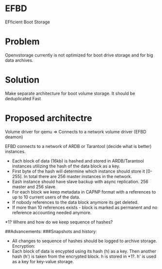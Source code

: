 # EFBD
EFficient Boot Storage

# Problem
Openvstorage currently is not optimized for boot drive storage and for big data archives. 

# Solution

Make separate architecture for boot volume storage.
It should be deduplicated
Fast 

# Proposed architectre

Volume driver for qemu
=>
Connects to a network volume driver (EFBD deamon)

EFBD connects to a network of ARDB or Tarantool (decide what is better) instances.

- Each block of data (16kb) is hashed and stored in ARDB/Tarantool instances utilizing the hash of the data block as a key. 
- First byte of the hash will determine which instance should store it [0-255]. In total there are 256 master instances in the network.
- Eash instance should have slave backup with async replication. 256 master and 256 slave.
- For each block we keep metadata in CAPNP format with a references to up to 10 current users of the data.
- If nobody references to the data block anymore its get deleted.
- If more than 10 references exists - block is marked as permanent and no reference accounting needed anymore.

*1? Where and how do we keep sequence of hashes?



##Advancements:
###Snapshots and history: 
 - All changes to sequence of hashes should be logged to archive storage.
Encryption:
 - Each block of data is encypted using its hash (h) as a key. Then another hash (h') is taken from the encrypted block. h is stored in *1?. h' is used as a key for key-value storage. 

